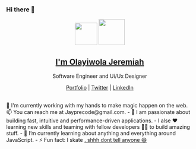 ### Hi there 👋

<p align="center">
  <img src="" width="60" />  
  <img src="" width="70" />  
  <h2 align="center"><a href="">I'm Olayiwola Jeremiah</a></h2>
  <p align="center"> Software Engineer and Ui/Ux Designer</p>
</p>

<p align="center">
  <a href="">Portfolio</a> | 
  <a href="https://twitter.com/Jayprecode">Twitter</a> |
  <a href="https://www.linkedin.com/in/jayprecode">LinkedIn</a>
</p>
<br />
💫 I'm currently working with my hands to make magic happen on the web. 
📫 You can reach me at Jayprecode@gmail.com.
- 🚀 I am passionate about building fast, intuitive and performance-driven applications.
-  I alse ❤ learning new skills and teaming with fellow developers 👨‍💻 to build amazing stuff.
- 🌱 I’m currently learning about anything and everything around JavaScript.
- ⚡ Fun fact: I skate <a href="https://www.emoji.com/wp-content/uploads/filebase/thumbnails/icons/emoji-icon-flat-06-02-activities-sport-inline-skate-72dpi-forPersonalUseOnly.png" width="10"/>. shhh dont tell anyone 😄
